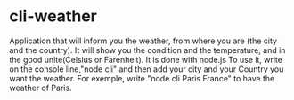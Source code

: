 # cli-weather

Application that will inform you the weather, from where you are (the city and the country).
It will show you the condition and the temperature, and in the good unite(Celsius or Farenheit).
It is done with node.js
To use it, write on the console line,"node cli" and then add your city and your Country you want the weather.
For exemple, write "node cli Paris France" to have the weather of Paris.